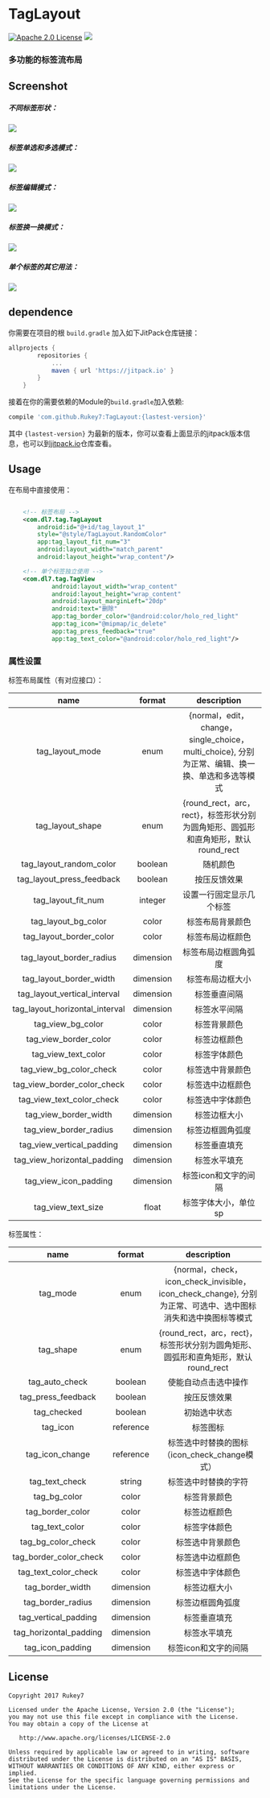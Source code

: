 # TagLayout
[![Apache 2.0 License](https://img.shields.io/badge/license-Apache%202.0-blue.svg?style=flat)](http://www.apache.org/licenses/LICENSE-2.0.html) [![](https://jitpack.io/v/Rukey7/TagLayout.svg)](https://jitpack.io/#Rukey7/TagLayout)

### 多功能的标签流布局

## Screenshot

##### 不同标签形状：

![](https://raw.githubusercontent.com/Rukey7/ScreenShot/master/TagLayout/tag_shape.png)

##### 标签单选和多选模式：

![](https://raw.githubusercontent.com/Rukey7/ScreenShot/master/TagLayout/tag_choice.png) 

##### 标签编辑模式：

![](https://raw.githubusercontent.com/Rukey7/ScreenShot/master/TagLayout/tag_edit.png)  

##### 标签换一换模式：

![](https://raw.githubusercontent.com/Rukey7/ScreenShot/master/TagLayout/tag_change.gif) 

##### 单个标签的其它用法：
 
![](https://raw.githubusercontent.com/Rukey7/ScreenShot/master/TagLayout/tag_view.gif)

## dependence

你需要在项目的根 `build.gradle` 加入如下JitPack仓库链接：

```gradle
allprojects {
		repositories {
			...
			maven { url 'https://jitpack.io' }
		}
	}
```

接着在你的需要依赖的Module的`build.gradle`加入依赖:

```gradle
compile 'com.github.Rukey7:TagLayout:{lastest-version}'
```

其中 `{lastest-version}` 为最新的版本，你可以查看上面显示的jitpack版本信息，也可以到[jitpack.io](https://jitpack.io/#Rukey7/IjkPlayerView)仓库查看。

## Usage


在布局中直接使用：

```xml

	<!-- 标签布局 -->
	<com.dl7.tag.TagLayout
        android:id="@+id/tag_layout_1"
        style="@style/TagLayout.RandomColor"
        app:tag_layout_fit_num="3"
        android:layout_width="match_parent"
        android:layout_height="wrap_content"/>

	<!-- 单个标签独立使用 -->
	<com.dl7.tag.TagView
            android:layout_width="wrap_content"
            android:layout_height="wrap_content"
            android:layout_marginLeft="20dp"
            android:text="删除"
            app:tag_border_color="@android:color/holo_red_light"
            app:tag_icon="@mipmap/ic_delete"
            app:tag_press_feedback="true"
            app:tag_text_color="@android:color/holo_red_light"/>
```

### 属性设置

标签布局属性（有对应接口）：

|name|format|description|
|:---:|:---:|:---:|
| tag_layout_mode | enum | {normal，edit，change，single_choice，multi_choice}, 分别为正常、编辑、换一换、单选和多选等模式
| tag_layout_shape | enum | {round_rect，arc，rect}，标签形状分别为圆角矩形、圆弧形和直角矩形，默认round_rect
| tag_layout_random_color | boolean | 随机颜色
| tag_layout_press_feedback | boolean | 按压反馈效果
| tag_layout_fit_num | integer | 设置一行固定显示几个标签
| tag_layout_bg_color | color | 标签布局背景颜色
| tag_layout_border_color | color | 标签布局边框颜色
| tag_layout_border_radius | dimension | 标签布局边框圆角弧度
| tag_layout_border_width | dimension | 标签布局边框大小
| tag_layout_vertical_interval | dimension | 标签垂直间隔
| tag_layout_horizontal_interval | dimension | 标签水平间隔
| tag_view_bg_color | color | 标签背景颜色
| tag_view_border_color | color | 标签边框颜色
| tag_view_text_color | color | 标签字体颜色
| tag_view_bg_color_check | color | 标签选中背景颜色
| tag_view_border_color_check | color | 标签选中边框颜色
| tag_view_text_color_check | color | 标签选中字体颜色
| tag_view_border_width | dimension | 标签边框大小
| tag_view_border_radius | dimension | 标签边框圆角弧度
| tag_view_vertical_padding | dimension | 标签垂直填充
| tag_view_horizontal_padding | dimension | 标签水平填充
| tag_view_icon_padding | dimension | 标签icon和文字的间隔
| tag_view_text_size | float | 标签字体大小，单位sp

标签属性：

|name|format|description|
|:---:|:---:|:---:|
| tag_mode | enum | {normal，check，icon_check_invisible，icon_check_change}, 分别为正常、可选中、选中图标消失和选中换图标等模式
| tag_shape | enum | {round_rect，arc，rect}，标签形状分别为圆角矩形、圆弧形和直角矩形，默认round_rect
| tag_auto_check | boolean | 使能自动点击选中操作
| tag_press_feedback | boolean | 按压反馈效果
| tag_checked | boolean | 初始选中状态
| tag_icon | reference | 标签图标
| tag_icon_change | reference | 标签选中时替换的图标（icon_check_change模式）
| tag_text_check | string | 标签选中时替换的字符
| tag_bg_color | color | 标签背景颜色
| tag_border_color | color | 标签边框颜色
| tag_text_color | color | 标签字体颜色
| tag_bg_color_check | color | 标签选中背景颜色
| tag_border_color_check | color | 标签选中边框颜色
| tag_text_color_check | color | 标签选中字体颜色
| tag_border_width | dimension | 标签边框大小
| tag_border_radius | dimension | 标签边框圆角弧度
| tag_vertical_padding | dimension | 标签垂直填充
| tag_horizontal_padding | dimension | 标签水平填充
| tag_icon_padding | dimension | 标签icon和文字的间隔

License
-------

    Copyright 2017 Rukey7

    Licensed under the Apache License, Version 2.0 (the "License");
    you may not use this file except in compliance with the License.
    You may obtain a copy of the License at

       http://www.apache.org/licenses/LICENSE-2.0

    Unless required by applicable law or agreed to in writing, software
    distributed under the License is distributed on an "AS IS" BASIS,
    WITHOUT WARRANTIES OR CONDITIONS OF ANY KIND, either express or implied.
    See the License for the specific language governing permissions and
    limitations under the License.
